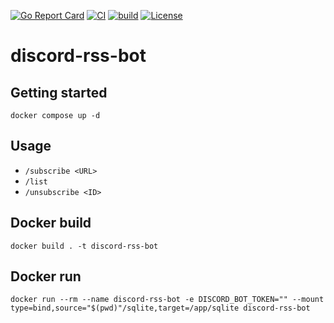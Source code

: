 [![Go Report Card](https://goreportcard.com/badge/github.com/dev-shimada/discord-rss-bot)](https://goreportcard.com/report/github.com/dev-shimada/discord-rss-bot)
[![CI](https://github.com/dev-shimada/discord-rss-bot/actions/workflows/ci.yaml/badge.svg)](https://github.com/dev-shimada/discord-rss-bot/actions/workflows/ci.yaml)
[![build](https://github.com/dev-shimada/discord-rss-bot/actions/workflows/build.yaml/badge.svg)](https://github.com/dev-shimada/discord-rss-bot/actions/workflows/build.yaml)
[![License](https://img.shields.io/badge/License-BSD%203--Clause-blue.svg)](https://github.com/gojp/goreportcard/blob/master/LICENSE)

# discord-rss-bot

## Getting started
```
docker compose up -d
```

## Usage
- `/subscribe <URL>`
- `/list`
- `/unsubscribe <ID>`

## Docker build
```console
docker build . -t discord-rss-bot
```

## Docker run
```console
docker run --rm --name discord-rss-bot -e DISCORD_BOT_TOKEN="" --mount type=bind,source="$(pwd)"/sqlite,target=/app/sqlite discord-rss-bot
```
